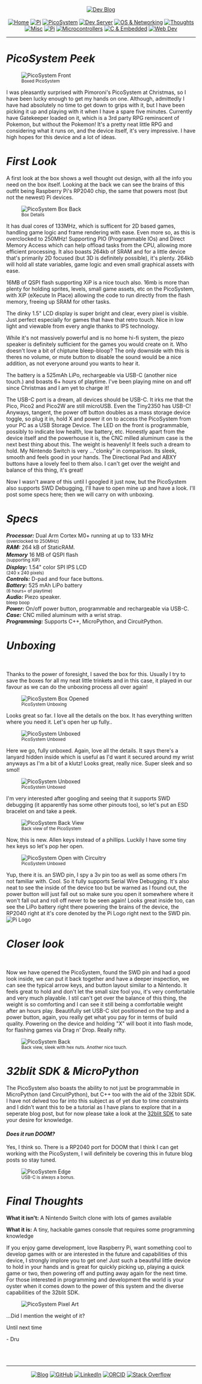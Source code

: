 <!-- Header -->
<link rel="stylesheet" href="../../assets/css/style.css"/>
<div align="center">    
  <a href="../"><img alt="Dev Blog" src="https://img.shields.io/badge/-Developer%20Blog-FE7A16?&logo=git&logoColor=white"></a><br><br></div> 

  <div align="center">
    <a href="../"><img alt="Home" src="https://img.shields.io/badge/-Home-151515?&logo=Arduino&logoColor=C51A4A"></a> 
    <a href="/blog/cm5"><img alt="Pi" src="https://img.shields.io/badge/-CM5-151515?&logo=raspberrypi&logoColor=C51A4A"></a> 
    <a href="/blog/picosystem"><img alt="PicoSystem" src="https://img.shields.io/badge/-PicoSystem-151515?&logo=raspberrypi&logoColor=C51A4A"></a> 
    <a href="/blog/devserver"><img alt="Dev Server" src="https://img.shields.io/badge/-Dev%20Server-151515?&logo=Ubuntu&logoColor=C51A4A"></a> 
    <a href="/blog/osnetworking"><img alt="OS & Networking" src="https://img.shields.io/badge/-OS%20&%20Networking-151515?&logo=freebsd&logoColor=C51A4A"></a> 
    <a href="/blog/thoughts"><img alt="Thoughts" src="https://img.shields.io/badge/-Thoughts-151515?&logo=linux&logoColor=C51A4A"></a> 
    <a href="/blog/misc"><img alt="Misc" src="https://img.shields.io/badge/-Misc-151515?&logo=Ubuntu&logoColor=C51A4A"></a> 
    <a href="/blog/raspberrypi"><img alt="Pi" src="https://img.shields.io/badge/-Raspberry%20Pi-151515?&logo=Raspberry-Pi&logoColor=C51A4A"></a>
    <a href="/blog/microcontrollers"><img alt="Microcontrollers" src="https://img.shields.io/badge/-Microcontrollers-151515?&logo=Arduino&logoColor=FE7A16"></a>
    <a href="/blog/embeddedc"><img alt="C & Embedded" src="https://img.shields.io/badge/-C%20&%20Embedded-151515?&logo=C&logoColor=8a3f8f"></a>
    <a href="/blog/webdev"><img alt="Web Dev" src="https://img.shields.io/badge/-Web%20Development-151515?&logo=html5&logoColor=DD4814"></a>
  </div>
<hr>
<div id="blog-post">
<!-- Main --> 

<h1 id="picosystem-peek"><em>PicoSystem Peek</em></h1>
<figure>
<img src="{{ site.baseurl }}/picosystem/img/picosystem-boxfront.jpeg" alt="PicoSystem Front" />
<br><sup>Boxed PicoSystem</sup>
</figure>
<p>I was pleasantly surprised with Pimoroni's PicoSystem at Christmas, so I have been lucky enough to get my hands on one.
Although, admittedly I have had absolutely no time to get down to grips with it, but I have been picking it up and playing with it when I have 
a spare five minutes. Currently have Gatekeeper loaded on it, which is a 3rd party RPG reminscent of Pokemon, but without the Pokemon! 
It's a pretty neat little RPG and considering what it runs on, and the device itself, it's very impressive. I have high hopes for this device
and a lot of ideas.</p>

<h1 id="firstlook"><em>First Look</em></h1>

<p>A first look at the box shows a well thought out design, with all the info you need on the box itself. Looking at the back we can see the brains of this outfit being Raspberry Pi's RP2040 chip, the same that powers most (but not the newest) Pi devices.<br></p>

<figure>
<img src="{{ site.baseurl }}/picosystem/img/picosystem-boxback.jpeg" alt="PicoSystem Box Back" />
<br><sup>Box Details</sup>
</figure>
<p>
It has dual cores of 133MHz, which is sufficent for 2D based games, handling game logic and frame rendering with ease. Even more so, as this is overclocked to 250MHz! Supporting PIO (Programmable IOs) and Direct Memory Access which can help offload tasks from the CPU, 
allowing more efficient processing. It also boasts 264kb of SRAM and for a little device that's primarily 2D focused (but 3D is definitely possible), it's plenty. 264kb will hold all state variables, game logic and even small graphical assets with ease.</p>
<p>16MB of QSPI flash supporting XiP is a nice touch also. 16mb is more than plenty for holding sprites, levels, small game assets, etc on the PicoSystem, with XiP (eXecute In Place) allowing the code to run directly from the flash memory, freeing up SRAM for other tasks.</p>
<p>The dinky 1.5" LCD display is super bright and clear, every pixel is visible. Just perfect especially for games that have that retro touch.
Nice in low light and viewable from every angle thanks to IPS technology. </p>
<p>While it's not massively powerful and is no home hi-fi system, the piezo speaker is definitely sufficient for the games you would create on it. Who doesn't love a bit of chiptune bleep-bloop? The only downside with this is theres no volume, or mute button to disable the sound would be a nice addition, as not everyone around you wants to hear it.</p>
<p>The battery is a 525mAh LiPo, rechargeable via USB-C (another nice touch.) and boasts 6+ hours of playtime. I've been playing mine on and off since Christmas and I am yet to charge it!</p>
<p>The USB-C port is a dream, all devices should be USB-C. It irks me that the Pico, Pico2 and Pico2W are still microUSB. Even the Tiny2350 has USB-C! Anyways, tangent, the power off button doubles as a mass storage device toggle, so plug it in, hold X and power it on to access the PicoSystem from your PC as a USB Storage Device. The LED on the front is programmable, possibly to indicate low health, low battery, etc. Honestly apart from the device itself and the powerhouse it is, the CNC milled aluminum case is the next best thing about this. The weight is heavenly! It feels such a dream to hold. My Nintendo Switch is very ..."clonky" in comparison. Its sleek, smooth and feels good in your hands. The Directional Pad and ABXY buttons have a lovely feel to them also. I can't get over the weight and balance of this thing, it's great!</p>
<p>Now I wasn't aware of this until I googled it just now, but the PicoSystem also supports SWD Debugging, I'll have to open mine up and have a look. I'll post some specs here; then we will carry on with unboxing.</p>

<h1 id="specs"><em>Specs</em></h1>
<p> <em><b>Processor:</b></em> Dual Arm Cortex M0+ running at up to 133 MHz <br><sup>(overclocked to 250MHz)</sup><br>
<em><b>RAM:</b></em> 264 kB of StaticRAM.<br>
<em><b>Memory</b></em> 16 MB of QSPI flash <sup><br>(supporting XiP)</sup><br>
<em><b>Display:</b></em> 1.54" color SPI IPS LCD <sup><br>(240 x 240 pixels)</sup><br>
<em><b>Controls:</b></em> D-pad and four face buttons.<br>
<em><b>Battery:</b></em> 525 mAh LiPo battery<br> <sup>(6 hours+ of playtime)</sup><br>
<em><b>Audio:</b></em> Piezo speaker.<br><sup>bleep boop</sup><br>
<em><b>Power:</b></em> On/off power button, programmable and rechargeable via USB-C.<br>
<em><b>Case:</b></em> CNC milled aluminum with a wrist strap.<br>
<em><b>Programming:</b></em> Supports C++, MicroPython, and CircuitPython.<br></p>

<h1 id="unboxing"><em>Unboxing</em></h1><br>
<p>Thanks to the power of foresight, I saved the box for this. Usually I try to save the boxes for all my neat little trinkets and in this case, it played in our favour as we can do the unboxing process all over again!</p>
<figure>
<img src="{{ site.baseurl }}/picosystem/img/picosystem-boxopen.jpeg" alt="PicoSystem Box Opened" />
<br><sup>PicoSystem Unboxing</sup>
</figure>

<p>Looks great so far. I love all the details on the box. It has everything written where you need it. Let's open her up fully..</p>

<figure>
<img src="{{ site.baseurl }}/picosystem/img/picosystem-inbox.jpeg" alt="PicoSystem Unboxed" />
<br><sup>PicoSystem Unboxed</sup>
</figure>

<p>Here we go, fully unboxed. Again, love all the details. It says there's a lanyard hidden inside which is useful as I'd want it secured around my wrist anyways as I'm a bit of a klutz! Looks great, really nice. Super sleek and so smol!</p>

<figure>
<img src="{{ site.baseurl }}/picosystem/img/picosystem-unboxed.jpeg" alt="PicoSystem Unboxed" />
<br><sup>PicoSystem Unboxed</sup>
</figure>

<p>I'm very interested after googling and seeing that it supports SWD debugging (it apparently has some other pinouts too), 
so let's put an ESD bracelet on and take a peek.<p>

<figure>
<img src="{{ site.baseurl }}/picosystem/img/picosystem-backview.jpeg" alt="PicoSystem Back View" />
<br><sup>Back view of the PicoSystem</sup>
</figure>

<p>Now, this is new. Allen keys instead of a phillips. Luckily I have some tiny hex keys so let's pop her open.</p>

<figure>
<img src="{{ site.baseurl }}/picosystem/img/picosystem-opencircuit.jpeg" alt="PicoSystem Open with Circuitry" />
<br><sup>PicoSystem Unboxed</sup>
</figure>

<p> Yup, there it is. an SWD pin, I spy a 3v pin too as well as some others I'm not familiar with. Cool. So it fully supports Serial Wire Debugging. It's also neat to see the inside of the device too but be warned as I found out, the power button will just fall out so make sure you open it somewhere where it won't fall out and roll off never to be seen again! Looks great inside too, can see the LiPo battery right there powering the brains of the device, the RP2040 right at it's core denoted by the Pi Logo right next to the SWD pin.<br> <img src="https://img.shields.io/badge/%20-151515?logo=raspberrypi" alt="Pi Logo"/></p>

<h1 id="closerlook"><em>Closer look</em></h1><br>
<p>Now we have opened the PicoSystem, found the SWD pin and had a good look inside, we can put it back together and have a deeper inspection, we can see the typical arrow keys, and button layout similar to a Nintendo. It feels great to hold and don't let the small
size fool you, it's very comfortable and very much playable. I stil can't get over the balance of this thing, the weight is so comforting and I can
see it still being a comfortable weight after an hours play. Beautifully set USB-C slot positioned on the top and a power button, again, you really 
get what you pay for in terms of build quality. Powering on the device and holding "X" will boot it into flash mode, for flashing games via Drag n' Drop. 
Really nifty.</p>

<figure>
<img src="{{ site.baseurl }}/picosystem/img/picosystem-back.jpeg" alt="PicoSystem Back" />
<br><sup>Back view, sleek with hex nuts. Another nice touch.</sup>
</figure>

<h1 id="32blitsdk"><em>32blit SDK & MicroPython</em></h1>
<p>The PicoSystem also boasts the ability to not just be programmable in MicroPython (and CircuitPython), but C++ too with the aid of the 32blit SDK. I have not delved
too far into this subject as of yet due to time constraints and I didn't want this to be a tutorial as I have plans to explore that in a seperate blog post, but for now please take a look at the <a href="https://github.com/32blit/32blit-sdk" target="_blank">32blit SDK</a> to sate your desire for knowledge.</p>

<h4 id="doom"><em>Does it run DOOM?</em></h4>
<p>Yes, I think so. There is a RP2040 port for DOOM that I think I can get working with the PicoSystem, I will definitely be covering this in future blog posts so stay tuned.</p>

<figure>
<img src="{{ site.baseurl }}/picosystem/img/picosystem-edge.jpeg" alt="PicoSystem Edge" />
<br><sup>USB-C is always a bonus.</sup>
</figure>

<h1 id="final-thoughts"><em>Final Thoughts</em></h1>

<p><b>What it isn't:</b> A Nintendo Switch clone with lots of games available<p>
<p><b>What it is:</b> A tiny, hackable games console that requires some programming knowledge<p>

<p>If you enjoy game development, love Raspberry Pi, want something cool to develop games with or are interested in the future and capabilities of this device,
I strongly implore you to get one! Just such a beautiful little device to hold in your hands and is great for quickly picking up, playing a quick
game or two, then powering off and putting away again for the next time. For those interested in programming and development the world is your oyster when
it comes down to the power of this system and the diverse capabilities of the 32blit SDK.</p>
<figure>
<img src="{{ site.baseurl }}/picosystem/img/picosystem-pxl.png" alt="PicoSystem Pixel Art" />

</figure>

<p>...Did I mention the weight of it?</p>

<p>Until next time</p>
<p>- Dru </p>


<br>
<!-- Footer -->
<br>
<div align="center"><hr>
  <a href="../"><img alt="Blog" src="https://img.shields.io/badge/-Developer%20Blog-DD4814?style=flat-square&logo=github&logoColor=black"></a> 
  <a href="https://github.com/dntstck"><img alt="GitHub" src="https://img.shields.io/badge/-@dntstck-181717?style=flat-square&logo=GitHub&logoColor=white"></a> 
  <a href="https://www.linkedin.com/in/drudelarosa"><img alt="LinkedIn" src="https://img.shields.io/badge/-LinkedIn-0077B5?style=flat-square&logo=Linkedin&logoColor=white"></a> 
  <a href="https://orcid.org/0009-0003-6755-7655"><img alt="ORCID" src="https://img.shields.io/badge/-ORCID-A6CE39?style=flat-square&logo=ORCID&logoColor=white"></a> 
  <a href="https://stackoverflow.com/users/28874348/dru-delarosa"><img alt="Stack Overflow" src="https://img.shields.io/badge/-Stack%20Overflow-FE7A16?style=flat-square&logo=Stack-Overflow&logoColor=white"></a>
</div>
